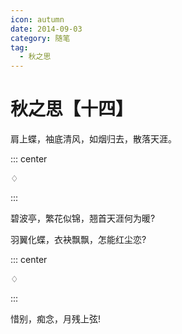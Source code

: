 ```yaml
---
icon: autumn
date: 2014-09-03
category: 随笔
tag:
  - 秋之思
---
```


# 秋之思【十四】

肩上蝶，袖底清风，如烟归去，散落天涯。

::: center

♢

:::

碧波亭，繁花似锦，翘首天涯何为暖?

羽翼化蝶，衣袂飘飘，怎能红尘恋?

::: center

♢

:::

惜别，痴念，月残上弦!
